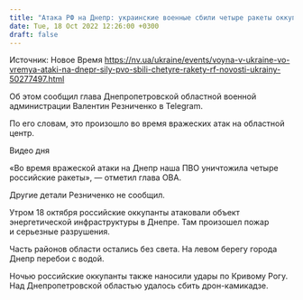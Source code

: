 ```yaml
---
title: "Атака РФ на Днепр: украинские военные сбили четыре ракеты оккупантов"
date: Tue, 18 Oct 2022 12:26:00 +0300
draft: false
---
```

Источник: Новое Время https://nv.ua/ukraine/events/voyna-v-ukraine-vo-vremya-ataki-na-dnepr-sily-pvo-sbili-chetyre-rakety-rf-novosti-ukrainy-50277497.html


 Об этом сообщил глава Днепропетровской областной военной администрации Валентин Резниченко в Telegram.

По его словам, это произошло во время вражеских атак на областной центр.

 Видео дня   

«Во время вражеской атаки на Днепр наша ПВО уничтожила четыре российские ракеты», — отметил глава ОВА.

Другие детали Резниченко не сообщил.

Утром 18 октября российские оккупанты атаковали объект энергетической инфраструктуры в Днепре. Там произошел пожар и серьезные разрушения.

Часть районов области остались без света. На левом берегу города Днепр перебои с водой.

Ночью российские оккупанты также наносили удары по Кривому Рогу. Над Днепропетровской областью удалось сбить дрон-камикадзе.
